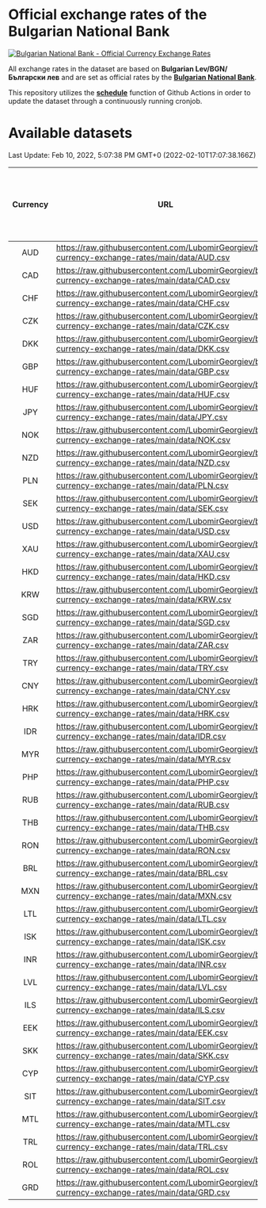 # Official exchange rates of the Bulgarian National Bank

[![Bulgarian National Bank - Official Currency Exchange Rates](https://github.com/LubomirGeorgiev/bnb-currency-exchange-rates/actions/workflows/update-rates.yml/badge.svg?branch=main)](https://github.com/LubomirGeorgiev/bnb-currency-exchange-rates/actions/workflows/update-rates.yml)

All exchange rates in the dataset are based on **Bulgarian Lev/BGN/Български лев** and are set as official rates by the [**Bulgarian National Bank**](https://www.bnb.bg/Statistics/StExternalSector/StExchangeRates/StERForeignCurrencies/index.htm?toLang=_EN).

This repository utilizes the [**schedule**](https://docs.github.com/en/actions/reference/events-that-trigger-workflows) function of Github Actions in order to update the dataset through a continuously running cronjob.

# Available datasets

<!-- START LINKS (DO NOT EVER FU*ING DELETE THIS COMMENT FOR THE LOVE OF YOUR LIFE!!! IF YOU ARE CURIOS HOW IT WORKS, YOU CAN HAVE A LOOK AT ./src/updateReadme.ts) -->

Last Update: Feb 10, 2022, 5:07:38 PM GMT+0 (2022-02-10T17:07:38.166Z)

| Currency | URL                                                                                             | Number of records | Number of missing days that were filled in |
| :------: | ----------------------------------------------------------------------------------------------- | :---------------: | :----------------------------------------: |
|   AUD    | https://raw.githubusercontent.com/LubomirGeorgiev/bnb-currency-exchange-rates/main/data/AUD.csv |       7806        |                    2413                    |
|   CAD    | https://raw.githubusercontent.com/LubomirGeorgiev/bnb-currency-exchange-rates/main/data/CAD.csv |       7806        |                    2413                    |
|   CHF    | https://raw.githubusercontent.com/LubomirGeorgiev/bnb-currency-exchange-rates/main/data/CHF.csv |       7806        |                    2413                    |
|   CZK    | https://raw.githubusercontent.com/LubomirGeorgiev/bnb-currency-exchange-rates/main/data/CZK.csv |       7806        |                    2413                    |
|   DKK    | https://raw.githubusercontent.com/LubomirGeorgiev/bnb-currency-exchange-rates/main/data/DKK.csv |       7806        |                    2413                    |
|   GBP    | https://raw.githubusercontent.com/LubomirGeorgiev/bnb-currency-exchange-rates/main/data/GBP.csv |       7806        |                    2413                    |
|   HUF    | https://raw.githubusercontent.com/LubomirGeorgiev/bnb-currency-exchange-rates/main/data/HUF.csv |       7806        |                    2413                    |
|   JPY    | https://raw.githubusercontent.com/LubomirGeorgiev/bnb-currency-exchange-rates/main/data/JPY.csv |       7806        |                    2413                    |
|   NOK    | https://raw.githubusercontent.com/LubomirGeorgiev/bnb-currency-exchange-rates/main/data/NOK.csv |       7806        |                    2413                    |
|   NZD    | https://raw.githubusercontent.com/LubomirGeorgiev/bnb-currency-exchange-rates/main/data/NZD.csv |       7806        |                    2413                    |
|   PLN    | https://raw.githubusercontent.com/LubomirGeorgiev/bnb-currency-exchange-rates/main/data/PLN.csv |       7806        |                    2413                    |
|   SEK    | https://raw.githubusercontent.com/LubomirGeorgiev/bnb-currency-exchange-rates/main/data/SEK.csv |       7806        |                    2413                    |
|   USD    | https://raw.githubusercontent.com/LubomirGeorgiev/bnb-currency-exchange-rates/main/data/USD.csv |       7806        |                    2413                    |
|   XAU    | https://raw.githubusercontent.com/LubomirGeorgiev/bnb-currency-exchange-rates/main/data/XAU.csv |       7806        |                    2415                    |
|   HKD    | https://raw.githubusercontent.com/LubomirGeorgiev/bnb-currency-exchange-rates/main/data/HKD.csv |       7506        |                    2324                    |
|   KRW    | https://raw.githubusercontent.com/LubomirGeorgiev/bnb-currency-exchange-rates/main/data/KRW.csv |       7506        |                    2324                    |
|   SGD    | https://raw.githubusercontent.com/LubomirGeorgiev/bnb-currency-exchange-rates/main/data/SGD.csv |       7506        |                    2324                    |
|   ZAR    | https://raw.githubusercontent.com/LubomirGeorgiev/bnb-currency-exchange-rates/main/data/ZAR.csv |       7506        |                    2324                    |
|   TRY    | https://raw.githubusercontent.com/LubomirGeorgiev/bnb-currency-exchange-rates/main/data/TRY.csv |       5985        |                    1851                    |
|   CNY    | https://raw.githubusercontent.com/LubomirGeorgiev/bnb-currency-exchange-rates/main/data/CNY.csv |       5867        |                    1817                    |
|   HRK    | https://raw.githubusercontent.com/LubomirGeorgiev/bnb-currency-exchange-rates/main/data/HRK.csv |       5867        |                    1817                    |
|   IDR    | https://raw.githubusercontent.com/LubomirGeorgiev/bnb-currency-exchange-rates/main/data/IDR.csv |       5867        |                    1817                    |
|   MYR    | https://raw.githubusercontent.com/LubomirGeorgiev/bnb-currency-exchange-rates/main/data/MYR.csv |       5867        |                    1817                    |
|   PHP    | https://raw.githubusercontent.com/LubomirGeorgiev/bnb-currency-exchange-rates/main/data/PHP.csv |       5867        |                    1817                    |
|   RUB    | https://raw.githubusercontent.com/LubomirGeorgiev/bnb-currency-exchange-rates/main/data/RUB.csv |       5867        |                    1817                    |
|   THB    | https://raw.githubusercontent.com/LubomirGeorgiev/bnb-currency-exchange-rates/main/data/THB.csv |       5867        |                    1817                    |
|   RON    | https://raw.githubusercontent.com/LubomirGeorgiev/bnb-currency-exchange-rates/main/data/RON.csv |       5808        |                    1799                    |
|   BRL    | https://raw.githubusercontent.com/LubomirGeorgiev/bnb-currency-exchange-rates/main/data/BRL.csv |       5138        |                    1595                    |
|   MXN    | https://raw.githubusercontent.com/LubomirGeorgiev/bnb-currency-exchange-rates/main/data/MXN.csv |       5138        |                    1595                    |
|   LTL    | https://raw.githubusercontent.com/LubomirGeorgiev/bnb-currency-exchange-rates/main/data/LTL.csv |       4915        |                    1510                    |
|   ISK    | https://raw.githubusercontent.com/LubomirGeorgiev/bnb-currency-exchange-rates/main/data/ISK.csv |       4803        |                    1488                    |
|   INR    | https://raw.githubusercontent.com/LubomirGeorgiev/bnb-currency-exchange-rates/main/data/INR.csv |       4769        |                    1479                    |
|   LVL    | https://raw.githubusercontent.com/LubomirGeorgiev/bnb-currency-exchange-rates/main/data/LVL.csv |       4552        |                    1398                    |
|   ILS    | https://raw.githubusercontent.com/LubomirGeorgiev/bnb-currency-exchange-rates/main/data/ILS.csv |       4043        |                    1258                    |
|   EEK    | https://raw.githubusercontent.com/LubomirGeorgiev/bnb-currency-exchange-rates/main/data/EEK.csv |       3760        |                    1152                    |
|   SKK    | https://raw.githubusercontent.com/LubomirGeorgiev/bnb-currency-exchange-rates/main/data/SKK.csv |       2732        |                    840                     |
|   CYP    | https://raw.githubusercontent.com/LubomirGeorgiev/bnb-currency-exchange-rates/main/data/CYP.csv |       2664        |                    814                     |
|   SIT    | https://raw.githubusercontent.com/LubomirGeorgiev/bnb-currency-exchange-rates/main/data/SIT.csv |       2541        |                    777                     |
|   MTL    | https://raw.githubusercontent.com/LubomirGeorgiev/bnb-currency-exchange-rates/main/data/MTL.csv |       2364        |                    725                     |
|   TRL    | https://raw.githubusercontent.com/LubomirGeorgiev/bnb-currency-exchange-rates/main/data/TRL.csv |       1819        |                    560                     |
|   ROL    | https://raw.githubusercontent.com/LubomirGeorgiev/bnb-currency-exchange-rates/main/data/ROL.csv |       1698        |                    525                     |
|   GRD    | https://raw.githubusercontent.com/LubomirGeorgiev/bnb-currency-exchange-rates/main/data/GRD.csv |        359        |                    107                     |

<!-- END LINKS (DO NOT EVER FU*ING DELETE THIS COMMENT FOR THE LOVE OF YOUR LIFE!!! IF YOU ARE CURIOS HOW IT WORKS, YOU CAN HAVE A LOOK AT ./src/updateReadme.ts) -->
